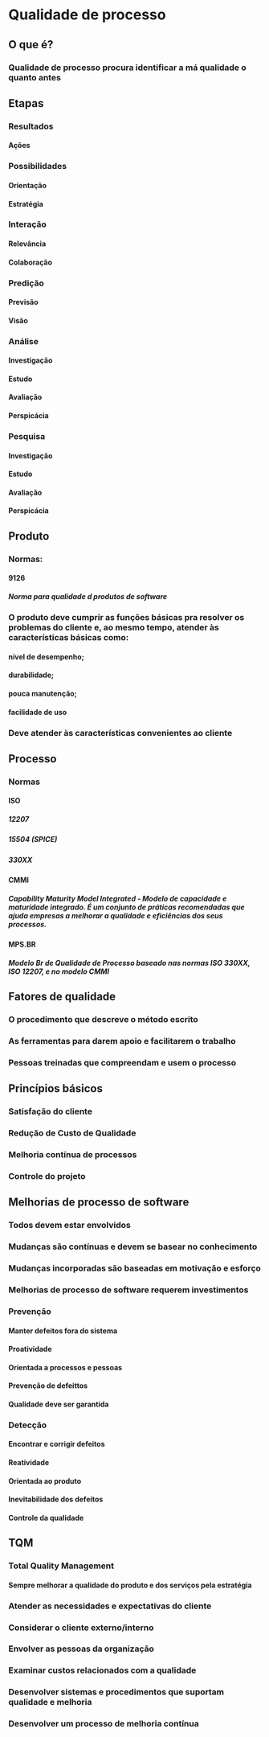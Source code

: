 # Qualidade de processo

## O que é?

### Qualidade de processo procura identificar a má qualidade o quanto antes

## Etapas
### Resultados
#### Ações

### Possibilidades
#### Orientação
#### Estratégia
### Interação
#### Relevância
#### Colaboração
### Predição
#### Previsão
#### Visão
### Análise
#### Investigação
#### Estudo
#### Avaliação
#### Perspicácia
### Pesquisa
#### Investigação
#### Estudo
#### Avaliação
#### Perspicácia
## Produto
### Normas:
#### 9126 
##### Norma para qualidade d produtos de software

### O produto deve cumprir as funções básicas pra resolver os problemas do cliente e, ao mesmo tempo, atender às características básicas como:

#### nível de desempenho;
#### durabilidade;
#### pouca manutenção;
#### facilidade de uso

### Deve atender às características convenientes ao cliente 





## Processo
### Normas
#### ISO

##### 12207
##### 15504 (SPICE)
##### 330XX
#### CMMI
##### Capability Maturity Model Integrated - Modelo de capacidade e maturidade integrado. É um conjunto de práticas recomendadas que ajuda empresas a melhorar a qualidade e eficiências dos seus processos.
#### MPS.BR
##### Modelo Br de Qualidade de Processo baseado nas normas ISO 330XX, ISO 12207, e no modelo CMMI


## Fatores de qualidade
### O procedimento que descreve o método escrito
### As ferramentas para darem apoio e facilitarem o trabalho 
### Pessoas treinadas que compreendam e usem o processo


## Princípios básicos
### Satisfação do cliente
### Redução de Custo de Qualidade
### Melhoria contínua de processos
### Controle do projeto



## Melhorias de processo de software
### Todos devem estar envolvidos
### Mudanças são contínuas e devem se basear no conhecimento
### Mudanças incorporadas são baseadas em motivação e esforço
### Melhorias de processo de software requerem investimentos
### Prevenção
#### Manter defeitos fora do sistema
#### Proatividade
#### Orientada a processos e pessoas
#### Prevenção de defeittos
#### Qualidade deve ser garantida

### Detecção 
#### Encontrar e corrigir defeitos
#### Reatividade
#### Orientada ao produto 
#### Inevitabilidade dos defeitos
#### Controle da qualidade


## TQM 
### Total Quality Management
#### Sempre melhorar a qualidade do produto e dos serviços pela estratégia

### Atender as necessidades e expectativas do cliente
### Considerar o cliente externo/interno
### Envolver as pessoas da organização
### Examinar custos relacionados com a qualidade
### Desenvolver sistemas e procedimentos que suportam qualidade e melhoria
### Desenvolver um processo de melhoria contínua